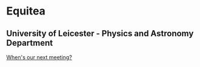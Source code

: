 # Equitea
## University of Leicester - Physics and Astronomy Department

[When's our next meeting?](https://equitea-university-of-leicester.github.io/Equitea%20Schedule.pdf)
